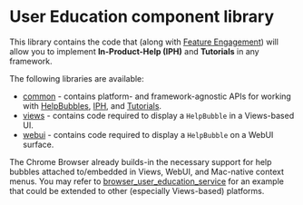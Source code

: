 # User Education component library

This library contains the code that (along with
[Feature Engagement](/components/feature_engagement/README.md)) will allow you
to implement **In-Product-Help (IPH)** and **Tutorials** in any framework.

The following libraries are available:
 * [common](./common) - contains platform- and framework-agnostic APIs for
   working with [HelpBubbles](./common/help_bubble.h),
   [IPH](./common/feature_promo_specification.h), and
   [Tutorials](./common/tutorial.h).
 * [views](./views) - contains code required to display a `HelpBubble` in a
   Views-based UI.
 * [webui](./webui/README.md) - contains code required to display a `HelpBubble`
   on a WebUI surface.

The Chrome Browser already builds-in the necessary support for help bubbles
attached to/embedded in Views, WebUI, and Mac-native context menus. You may
refer to
[browser_user_education_service](/chrome/browser/ui/views/user_education/browser_user_education_service.h)
for an example that could be extended to other (especially Views-based)
platforms.